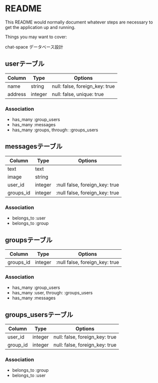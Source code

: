 # README

This README would normally document whatever steps are necessary to get the
application up and running.

Things you may want to cover:

chat-space データベース設計

## userテーブル

|Column|Type|Options|
|------|----|-------|
|name|string|null: false, foreign_key: true|
|address|integer|null: false, unique: true|

### Association
- has_many :group_users
- has_many :messages
- has_many :groups, through: :groups_users

## messagesテーブル

|Column|Type|Options|
|------|----|-------|
|text|text|
|image|string|
|user_id|integer|:null false, foreign_key: true|
|groups_id|integer|:null false, foreign_key: true|


### Association
- belongs_to :user
- belongs_to :group

## groupsテーブル

|Column|Type|Options|
|------|----|-------|
|groups_id|integer|:null false, foreign_key: true|

### Association
- has_many :group_users
- has_many :user, through: :groups_users
- has_many :messages

## groups_usersテーブル

|Column|Type|Options|
|------|----|-------|
|user_id|integer|null: false, foreign_key: true|
|group_id|integer|null: false, foreign_key: true|

### Association
- belongs_to :group
- belongs_to :user
